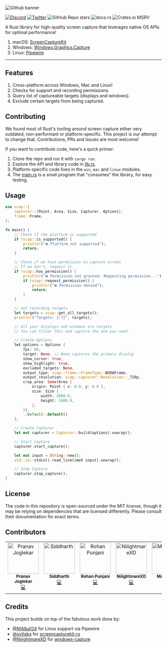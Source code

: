 ![Github banner](./.github/banner.gif)

[![Discord](https://img.shields.io/badge/Discord-%235865F2.svg?style=for-the-badge&logo=discord&logoColor=white)](https://cap.link/discord)
[![Twitter](https://img.shields.io/badge/twitter-blue?style=for-the-badge&logo=twitter&logoColor=white&labelColor=%231DA1F2&color=%231DA1F2)](https://www.x.com/cap)
![GitHub Repo stars](https://img.shields.io/github/stars/capsoftware/scap?style=for-the-badge&logo=github&label=Github%20Stars&labelColor=black)
![docs.rs](https://img.shields.io/docsrs/scap?style=for-the-badge&logo=rust&logoColor=white&labelColor=black)
![Crates.io MSRV](https://img.shields.io/crates/msrv/scap?style=for-the-badge&logo=rust&logoColor=white&labelColor=black)

A Rust library for high-quality screen capture that leverages native OS APIs for optimal performance!

1. macOS: [ScreenCaptureKit](https://developer.apple.com/documentation/screencapturekit)
2. Windows: [Windows.Graphics.Capture](https://learn.microsoft.com/en-us/uwp/api/windows.graphics.capture?view=winrt-22621)
3. Linux: [Pipewire](https://pipewire.org)

---

## Features

1. Cross-platform across Windows, Mac and Linux!
2. Checks for support and recording permissions.
3. Query list of captureable targets (displays and windows).
4. Exclude certain targets from being captured.

## Contributing

We found most of Rust's tooling around screen capture either very outdated, non-performant or platform-specific. This project is our attempt to change that. Contributions, PRs and Issues are most welcome!

If you want to contribute code, here's a quick primer:

1. Clone the repo and run it with `cargo run`.
2. Explore the API and library code in [lib.rs](./src/lib.rs).
3. Platform-specific code lives in the `win`, `mac` and `linux` modules.
4. The [main.rs](./src/main.rs) is a small program that "consumes" the library, for easy testing.

## Usage

```rust
use scap::{
    capturer::{Point, Area, Size, Capturer, Options},
    frame::Frame,
};

fn main() {
    // Check if the platform is supported
    if !scap::is_supported() {
        println!("❌ Platform not supported");
        return;
    }

    // Check if we have permission to capture screen
    // If we don't, request it.
    if !scap::has_permission() {
        println!("❌ Permission not granted. Requesting permission...");
        if !scap::request_permission() {
            println!("❌ Permission denied");
            return;
        }
    }

    // Get recording targets
    let targets = scap::get_all_targets();
    println!("Targets: {:?}", targets);

    // All your displays and windows are targets
    // You can filter this and capture the one you need.

    // Create Options
    let options = Options {
        fps: 60,
        target: None, // None captures the primary display
        show_cursor: true,
        show_highlight: true,
        excluded_targets: None,
        output_type: scap::frame::FrameType::BGRAFrame,
        output_resolution: scap::capturer::Resolution::_720p,
        crop_area: Some(Area {
            origin: Point { x: 0.0, y: 0.0 },
            size: Size {
                width: 2000.0,
                height: 1000.0,
            },
        }),
        ..Default::default()
    };

    // Create Capturer
    let mut capturer = Capturer::build(options).unwrap();

    // Start Capture
    capturer.start_capture();

    let mut input = String::new();
    std::io::stdin().read_line(&mut input).unwrap();

    // Stop Capture
    capturer.stop_capture();
}
```

## License

The code in this repository is open-sourced under the MIT license, though it may be relying on dependencies that are licensed differently. Please consult their documentation for exact terms.

## Contributors

<!-- ALL-CONTRIBUTORS-LIST:START - Do not remove or modify this section -->
<!-- prettier-ignore-start -->
<!-- markdownlint-disable -->
<table>
  <tbody>
    <tr>
      <td align="center" valign="top" width="14.28%"><a href="https://github.com/Pranav2612000"><img src="https://avatars.githubusercontent.com/u/20909078?v=4?s=100" width="100px;" alt="Pranav Joglekar"/><br /><sub><b>Pranav Joglekar</b></sub></a><br /><a href="#code-Pranav2612000" title="Code">💻</a></td>
      <td align="center" valign="top" width="14.28%"><a href="https://www.sid.me"><img src="https://avatars.githubusercontent.com/u/30227512?v=4?s=100" width="100px;" alt="Siddharth"/><br /><sub><b>Siddharth</b></sub></a><br /><a href="#code-clearlysid" title="Code">💻</a></td>
      <td align="center" valign="top" width="14.28%"><a href="http://dev-rohan.in"><img src="https://avatars.githubusercontent.com/u/48467821?v=4?s=100" width="100px;" alt="Rohan Punjani"/><br /><sub><b>Rohan Punjani</b></sub></a><br /><a href="#code-RohanPunjani" title="Code">💻</a></td>
      <td align="center" valign="top" width="14.28%"><a href="https://github.com/NiiightmareXD"><img src="https://avatars.githubusercontent.com/u/90005793?v=4?s=100" width="100px;" alt="NiiightmareXD"/><br /><sub><b>NiiightmareXD</b></sub></a><br /><a href="#code-NiiightmareXD" title="Code">💻</a></td>
      <td align="center" valign="top" width="14.28%"><a href="http://bringeber.dev"><img src="https://avatars.githubusercontent.com/u/83474682?v=4?s=100" width="100px;" alt="MAlba124"/><br /><sub><b>MAlba124</b></sub></a><br /><a href="#code-MAlba124" title="Code">💻</a></td>
      <td align="center" valign="top" width="14.28%"><a href="https://peerlist.io/anubhavitis"><img src="https://avatars.githubusercontent.com/u/26124625?v=4?s=100" width="100px;" alt="Anubhav Singhal"/><br /><sub><b>Anubhav Singhal</b></sub></a><br /><a href="#code-anubhavitis" title="Code">💻</a></td>
      <td align="center" valign="top" width="14.28%"><a href="http://linkedin.com/in/vasusharma7"><img src="https://avatars.githubusercontent.com/u/40715071?v=4?s=100" width="100px;" alt="Vasu Sharma"/><br /><sub><b>Vasu Sharma</b></sub></a><br /><a href="#code-vasusharma7" title="Code">💻</a></td>
    </tr>
  </tbody>
</table>

<!-- markdownlint-restore -->
<!-- prettier-ignore-end -->

<!-- ALL-CONTRIBUTORS-LIST:END -->

## Credits

This project builds on top of the fabulous work done by:

-   [@MAlba124](https://github.com/MAlba124) for Linux support via Pipewire
-   [@svtlabs](https://github.com/svtlabs) for [screencapturekit-rs](https://github.com/svtlabs/screencapturekit-rs)
-   [@NiiightmareXD](https://github.com/NiiightmareXD) for [windows-capture](https://github.com/NiiightmareXD/windows-capture)
